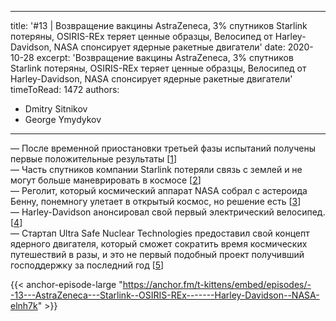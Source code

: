 
---
title: '#13 | Возвращение вакцины AstraZeneca, 3% спутников Starlink потеряны, OSIRIS-REx теряет ценные образцы, Велосипед от Harley-Davidson, NASA спонсирует ядерные ракетные двигатели'
date: 2020-10-28
excerpt: 'Возвращение вакцины AstraZeneca, 3% спутников Starlink потеряны, OSIRIS-REx теряет ценные образцы, Велосипед от Harley-Davidson, NASA спонсирует ядерные ракетные двигатели'
timeToRead: 1472
authors:
  - Dmitry Sitnikov
  - George Ymydykov
---

— После временной приостановки третьей фазы испытаний получены первые положительные результаты [[1](https://www.cnbc.com/2020/10/26/oxford-astrazeneca-coronavirus-vaccine-reportedly-triggers-immune-response-among-adults-.html)]<br/>
— Часть спутников компании Starlink потеряли связь с землей и не могут больше маневрировать в космосе [[2](https://phys.org/news/2020-10-starlink-satellites.html)]<br/>
— Реголит, который космический аппарат NASA собрал с астероида Бенну, понемногу улетает в открытый космос, но решение есть [[3](https://phys.org/news/2020-10-osiris-rex-spacecraft-early-stow-asteroid.html)]<br/>
— Harley-Davidson анонсировал свой первый электрический велосипед. [[4](https://finance.yahoo.com/news/harley-davidson-announces-electric-bicycle-174504603.html)]<br/>
— Стартап Ultra Safe Nuclear Technologies предоставил свой концепт ядерного двигателя, который сможет сократить время космических путешествий в разы, и это не первый подобный проект получивший господдержку за последний год [[5](https://usnc.com/ultra-safe-nuclear-technologies-delivers-advanced-nuclear-thermal-propulsion-design-to-nasa/)]

{{< anchor-episode-large "https://anchor.fm/t-kittens/embed/episodes/--13---AstraZeneca---Starlink--OSIRIS-REx-------Harley-Davidson--NASA-elnh7k" >}}
